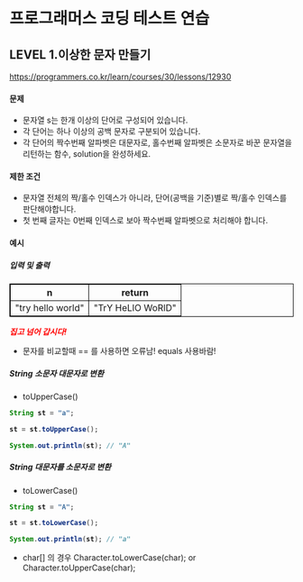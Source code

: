 # 프로그래머스 코딩 테스트 연습 
## LEVEL 1.이상한 문자 만들기
https://programmers.co.kr/learn/courses/30/lessons/12930

#### 문제
- 문자열 s는 한개 이상의 단어로 구성되어 있습니다.
- 각 단어는 하나 이상의 공백 문자로 구분되어 있습니다.
- 각 단어의 짝수번째 알파벳은 대문자로, 홀수번째 알파벳은 소문자로 바꾼 문자열을 리턴하는 함수, solution을 완성하세요.

#### 제한 조건
- 문자열 전체의 짝/홀수 인덱스가 아니라, 단어(공백을 기준)별로 짝/홀수 인덱스를 판단해야합니다.
- 첫 번째 글자는 0번째 인덱스로 보아 짝수번째 알파벳으로 처리해야 합니다.

#### 예시
##### 입력 및 출력
|n|return|
|----|----|
|"try hello world"|"TrY HeLlO WoRlD"|



<span>*집고 넘어 갑시다!*</span></br>
- 문자를 비교할때 == 를 사용하면 오류남! equals 사용바람!

##### String 소문자 대문자로 변환
- toUpperCase()
```java
String st = "a";

st = st.toUpperCase(); 

System.out.println(st); // "A" 
```

##### String 대문자를 소문자로 변환
- toLowerCase()
```java
String st = "A";

st = st.toLowerCase();

System.out.println(st); // "a" 
```

- char[] 의 경우 Character.toLowerCase(char); or Character.toUpperCase(char);


<style type="text/css">
span{
	color:red;
	font-weight:bold;
}

table, td, th {
        border:0.5px solid black;
}
</style>
